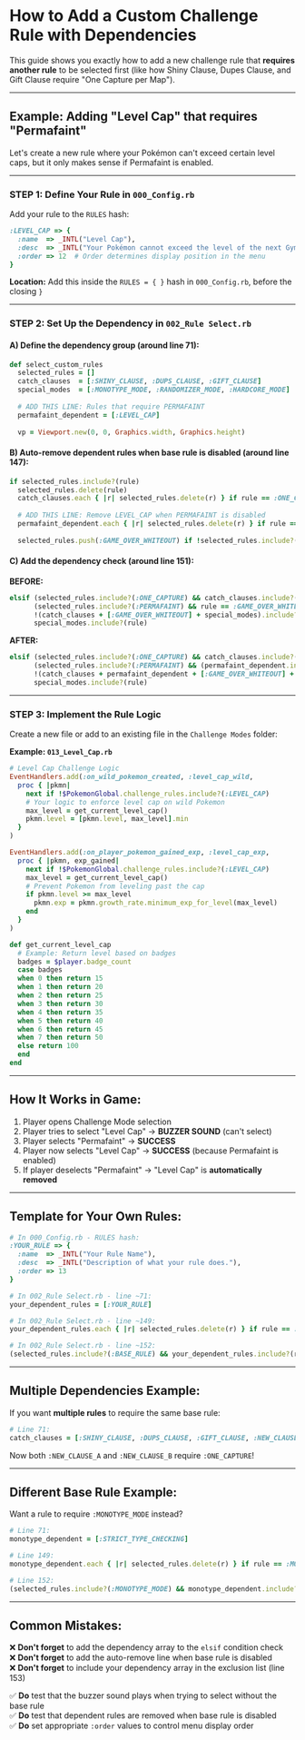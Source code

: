 # How to Add a Custom Challenge Rule with Dependencies

This guide shows you exactly how to add a new challenge rule that **requires another rule** to be selected first (like how Shiny Clause, Dupes Clause, and Gift Clause require "One Capture per Map").

---

## Example: Adding "Level Cap" that requires "Permafaint"

Let's create a new rule where your Pokémon can't exceed certain level caps, but it only makes sense if Permafaint is enabled.

---

### STEP 1: Define Your Rule in `000_Config.rb`

Add your rule to the `RULES` hash:

```ruby
:LEVEL_CAP => {
  :name  => _INTL("Level Cap"),
  :desc  => _INTL("Your Pokémon cannot exceed the level of the next Gym Leader's strongest Pokémon."),
  :order => 12  # Order determines display position in the menu
}
```

**Location:** Add this inside the `RULES = { }` hash in `000_Config.rb`, before the closing `}`

---

### STEP 2: Set Up the Dependency in `002_Rule Select.rb`

#### A) Define the dependency group (around line 71):

```ruby
def select_custom_rules
  selected_rules = []
  catch_clauses  = [:SHINY_CLAUSE, :DUPS_CLAUSE, :GIFT_CLAUSE]
  special_modes  = [:MONOTYPE_MODE, :RANDOMIZER_MODE, :HARDCORE_MODE]
  
  # ADD THIS LINE: Rules that require PERMAFAINT
  permafaint_dependent = [:LEVEL_CAP]
  
  vp = Viewport.new(0, 0, Graphics.width, Graphics.height)
```

#### B) Auto-remove dependent rules when base rule is disabled (around line 147):

```ruby
if selected_rules.include?(rule)
  selected_rules.delete(rule)
  catch_clauses.each { |r| selected_rules.delete(r) } if rule == :ONE_CAPTURE
  
  # ADD THIS LINE: Remove LEVEL_CAP when PERMAFAINT is disabled
  permafaint_dependent.each { |r| selected_rules.delete(r) } if rule == :PERMAFAINT
  
  selected_rules.push(:GAME_OVER_WHITEOUT) if !selected_rules.include?(:PERMAFAINT) && !selected_rules.include?(:GAME_OVER_WHITEOUT)
```

#### C) Add the dependency check (around line 151):

**BEFORE:**
```ruby
elsif (selected_rules.include?(:ONE_CAPTURE) && catch_clauses.include?(rule)) || 
      (selected_rules.include?(:PERMAFAINT) && rule == :GAME_OVER_WHITEOUT) ||
      !(catch_clauses + [:GAME_OVER_WHITEOUT] + special_modes).include?(rule) ||
      special_modes.include?(rule)
```

**AFTER:**
```ruby
elsif (selected_rules.include?(:ONE_CAPTURE) && catch_clauses.include?(rule)) || 
      (selected_rules.include?(:PERMAFAINT) && (permafaint_dependent.include?(rule) || rule == :GAME_OVER_WHITEOUT)) ||
      !(catch_clauses + permafaint_dependent + [:GAME_OVER_WHITEOUT] + special_modes).include?(rule) ||
      special_modes.include?(rule)
```

---

### STEP 3: Implement the Rule Logic

Create a new file or add to an existing file in the `Challenge Modes` folder:

**Example: `013_Level_Cap.rb`**

```ruby
# Level Cap Challenge Logic
EventHandlers.add(:on_wild_pokemon_created, :level_cap_wild,
  proc { |pkmn|
    next if !$PokemonGlobal.challenge_rules.include?(:LEVEL_CAP)
    # Your logic to enforce level cap on wild Pokemon
    max_level = get_current_level_cap()
    pkmn.level = [pkmn.level, max_level].min
  }
)

EventHandlers.add(:on_player_pokemon_gained_exp, :level_cap_exp,
  proc { |pkmn, exp_gained|
    next if !$PokemonGlobal.challenge_rules.include?(:LEVEL_CAP)
    max_level = get_current_level_cap()
    # Prevent Pokemon from leveling past the cap
    if pkmn.level >= max_level
      pkmn.exp = pkmn.growth_rate.minimum_exp_for_level(max_level)
    end
  }
)

def get_current_level_cap
  # Example: Return level based on badges
  badges = $player.badge_count
  case badges
  when 0 then return 15
  when 1 then return 20
  when 2 then return 25
  when 3 then return 30
  when 4 then return 35
  when 5 then return 40
  when 6 then return 45
  when 7 then return 50
  else return 100
  end
end
```

---

## How It Works in Game:

1. Player opens Challenge Mode selection
2. Player tries to select "Level Cap" → **BUZZER SOUND** (can't select)
3. Player selects "Permafaint" → **SUCCESS**
4. Player now selects "Level Cap" → **SUCCESS** (because Permafaint is enabled)
5. If player deselects "Permafaint" → "Level Cap" is **automatically removed**

---

## Template for Your Own Rules:

```ruby
# In 000_Config.rb - RULES hash:
:YOUR_RULE => {
  :name  => _INTL("Your Rule Name"),
  :desc  => _INTL("Description of what your rule does."),
  :order => 13
}

# In 002_Rule Select.rb - line ~71:
your_dependent_rules = [:YOUR_RULE]

# In 002_Rule Select.rb - line ~149:
your_dependent_rules.each { |r| selected_rules.delete(r) } if rule == :BASE_RULE

# In 002_Rule Select.rb - line ~152:
(selected_rules.include?(:BASE_RULE) && your_dependent_rules.include?(rule)) ||
```

---

## Multiple Dependencies Example:

If you want **multiple rules** to require the same base rule:

```ruby
# Line 71:
catch_clauses = [:SHINY_CLAUSE, :DUPS_CLAUSE, :GIFT_CLAUSE, :NEW_CLAUSE_A, :NEW_CLAUSE_B]
```

Now both `:NEW_CLAUSE_A` and `:NEW_CLAUSE_B` require `:ONE_CAPTURE`!

---

## Different Base Rule Example:

Want a rule to require `:MONOTYPE_MODE` instead?

```ruby
# Line 71:
monotype_dependent = [:STRICT_TYPE_CHECKING]

# Line 149:
monotype_dependent.each { |r| selected_rules.delete(r) } if rule == :MONOTYPE_MODE

# Line 152:
(selected_rules.include?(:MONOTYPE_MODE) && monotype_dependent.include?(rule)) ||
```

---

## Common Mistakes:

❌ **Don't forget** to add the dependency array to the `elsif` condition check  
❌ **Don't forget** to add the auto-remove line when base rule is disabled  
❌ **Don't forget** to include your dependency array in the exclusion list (line 153)

✅ **Do** test that the buzzer sound plays when trying to select without the base rule  
✅ **Do** test that dependent rules are removed when base rule is disabled  
✅ **Do** set appropriate `:order` values to control menu display order
